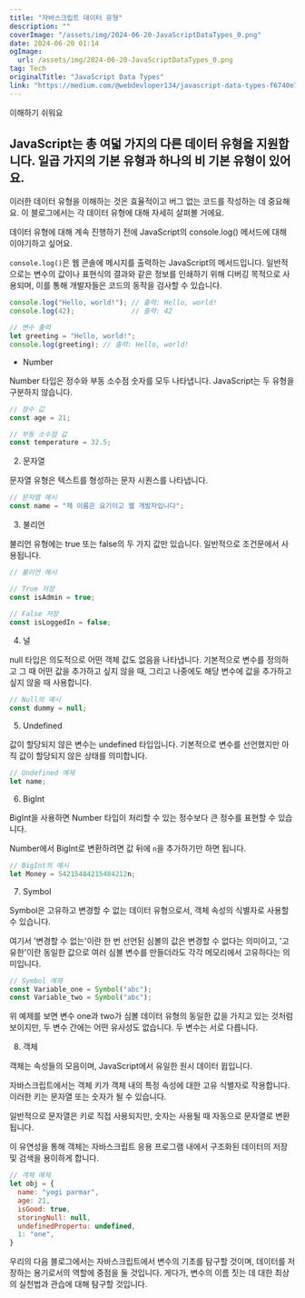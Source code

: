 ```yaml
---
title: "자바스크립트 데이터 유형"
description: ""
coverImage: "/assets/img/2024-06-20-JavaScriptDataTypes_0.png"
date: 2024-06-20 01:14
ogImage: 
  url: /assets/img/2024-06-20-JavaScriptDataTypes_0.png
tag: Tech
originalTitle: "JavaScript Data Types"
link: "https://medium.com/@webdevloper134/javascript-data-types-f6740e75e86b"
---
```



이해하기 쉬워요

## JavaScript는 총 여덟 가지의 다른 데이터 유형을 지원합니다. 일곱 가지의 기본 유형과 하나의 비 기본 유형이 있어요.

이러한 데이터 유형을 이해하는 것은 효율적이고 버그 없는 코드를 작성하는 데 중요해요. 이 블로그에서는 각 데이터 유형에 대해 자세히 살펴볼 거에요.

데이터 유형에 대해 계속 진행하기 전에 JavaScript의 console.log() 메서드에 대해 이야기하고 싶어요.

<div class="content-ad"></div>

`console.log()`은 웹 콘솔에 메시지를 출력하는 JavaScript의 메서드입니다. 일반적으로는 변수의 값이나 표현식의 결과와 같은 정보를 인쇄하기 위해 디버깅 목적으로 사용되며, 이를 통해 개발자들은 코드의 동작을 검사할 수 있습니다.

```js
console.log("Hello, world!"); // 출력: Hello, world!
console.log(42);              // 출력: 42

// 변수 출력
let greeting = "Hello, world!";
console.log(greeting); // 출력: Hello, world!
```

- Number

Number 타입은 정수와 부동 소수점 숫자를 모두 나타냅니다. JavaScript는 두 유형을 구분하지 않습니다.

<div class="content-ad"></div>

```js
// 정수 값
const age = 21;

// 부동 소수점 값
const temperature = 32.5;
```

2. 문자열

문자열 유형은 텍스트를 형성하는 문자 시퀀스를 나타냅니다.

```js
// 문자열 예시
const name = "제 이름은 요기이고 웹 개발자입니다";
```

<div class="content-ad"></div>

3. 불리언

불리언 유형에는 true 또는 false의 두 가지 값만 있습니다. 일반적으로 조건문에서 사용됩니다.

```js
// 불리언 예시

// True 저장
const isAdmin = true;

// False 저장
const isLoggedIn = false;
```

4. 널

<div class="content-ad"></div>

null 타입은 의도적으로 어떤 객체 값도 없음을 나타냅니다. 기본적으로 변수를 정의하고 그 때 어떤 값을 추가하고 싶지 않을 때, 그리고 나중에도 해당 변수에 값을 추가하고 싶지 않을 때 사용합니다.

```js
// Null의 예시
const dummy = null;
```

5. Undefined

값이 할당되지 않은 변수는 undefined 타입입니다. 기본적으로 변수를 선언했지만 아직 값이 할당되지 않은 상태를 의미합니다.

<div class="content-ad"></div>

```js
// Undefined 예제
let name;
```

6. BigInt

BigInt을 사용하면 Number 타입이 처리할 수 있는 정수보다 큰 정수를 표현할 수 있습니다.

Number에서 BigInt로 변환하려면 값 뒤에 `n`을 추가하기만 하면 됩니다.

<div class="content-ad"></div>

```js
// BigInt의 예시
let Money = 54215484215484212n;
```

7. Symbol

Symbol은 고유하고 변경할 수 없는 데이터 유형으로서, 객체 속성의 식별자로 사용할 수 있습니다.

여기서 '변경할 수 없는'이란 한 번 선언된 심볼의 값은 변경할 수 없다는 의미이고, '고유한'이란 동일한 값으로 여러 심볼 변수를 만들더라도 각각 메모리에서 고유하다는 의미입니다.

<div class="content-ad"></div>

```js
// Symbol 예제
const Variable_one = Symbol("abc");
const Variable_two = Symbol("abc");
```

위 예제를 보면 변수 one과 two가 심볼 데이터 유형의 동일한 값을 가지고 있는 것처럼 보이지만, 두 변수 간에는 어떤 유사성도 없습니다. 두 변수는 서로 다릅니다.

8. 객체

객체는 속성들의 모음이며, JavaScript에서 유일한 원시 데이터 윕입니다.


<div class="content-ad"></div>

자바스크립트에서는 객체 키가 객체 내의 특정 속성에 대한 고유 식별자로 작용합니다. 이러한 키는 문자열 또는 숫자가 될 수 있습니다.

일반적으로 문자열은 키로 직접 사용되지만, 숫자는 사용될 때 자동으로 문자열로 변환됩니다.

이 유연성을 통해 객체는 자바스크립트 응용 프로그램 내에서 구조화된 데이터의 저장 및 검색을 용이하게 합니다.

```js
// 객체 예제
let obj = {
  name: "yogi parmar",
  age: 21,
  isGood: true,
  storingNull: null,
  undefinedPropertu: undefined,
  1: "one",
}
```

<div class="content-ad"></div>

우리의 다음 블로그에서는 자바스크립트에서 변수의 기초를 탐구할 것이며, 데이터를 저장하는 용기로서의 역할에 중점을 둘 것입니다.
게다가, 변수의 이름 짓는 데 대한 최상의 실천법과 관습에 대해 탐구할 것입니다.